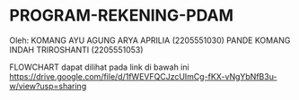# PROGRAM-REKENING-PDAM
Oleh:
KOMANG AYU AGUNG ARYA APRILIA (2205551030)
PANDE KOMANG INDAH TRIROSHANTI (2205551053)


FLOWCHART dapat dilihat pada link di bawah ini https://drive.google.com/file/d/1fWEVFQCJzcUImCg-fKX-vNgYbNfB3u-w/view?usp=sharing
